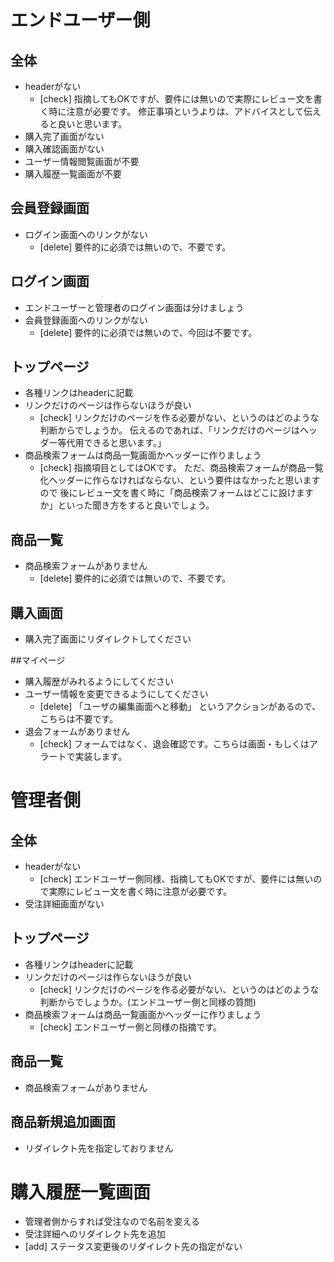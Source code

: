 # エンドユーザー側
## 全体
- headerがない
  - [check] 指摘してもOKですが、要件には無いので実際にレビュー文を書く時に注意が必要です。
    修正事項というよりは、アドバイスとして伝えると良いと思います。
- 購入完了画面がない
- 購入確認画面がない
- ユーザー情報閲覧画面が不要
- 購入履歴一覧画面が不要

## 会員登録画面
- ログイン画面へのリンクがない
  - [delete] 要件的に必須では無いので、不要です。

## ログイン画面
- エンドユーザーと管理者のログイン画面は分けましょう
- 会員登録画面へのリンクがない
  - [delete] 要件的に必須では無いので、今回は不要です。

## トップページ
- 各種リンクはheaderに記載
- リンクだけのページは作らないほうが良い
  - [check] リンクだけのページを作る必要がない、というのはどのような判断からでしょうか。
    伝えるのであれば、「リンクだけのページはヘッダー等代用できると思います。」
- 商品検索フォームは商品一覧画面かヘッダーに作りましょう
  - [check] 指摘項目としてはOKです。
    ただ、商品検索フォームが商品一覧化ヘッダーに作らなければならない、という要件はなかったと思いますので
    後にレビュー文を書く時に「商品検索フォームはどこに設けますか」といった聞き方をすると良いでしょう。

## 商品一覧
- 商品検索フォームがありません
  - [delete] 要件的に必須では無いので、不要です。

## 購入画面
- 購入完了画面にリダイレクトしてください

##マイページ
- 購入履歴がみれるようにしてください
- ユーザー情報を変更できるようにしてください
  - [delete] 「ユーザの編集画面へと移動」 というアクションがあるので、こちらは不要です。
- 退会フォームがありません
  - [check] フォームではなく、退会確認です。こちらは画面・もしくはアラートで実装します。

# 管理者側

## 全体
- headerがない
  - [check] エンドユーザー側同様、指摘してもOKですが、要件には無いので実際にレビュー文を書く時に注意が必要です。
- 受注詳細画面がない

## トップページ
- 各種リンクはheaderに記載
- リンクだけのページは作らないほうが良い
  - [check] リンクだけのページを作る必要がない、というのはどのような判断からでしょうか。(エンドユーザー側と同様の質問)
- 商品検索フォームは商品一覧画面かヘッダーに作りましょう
  - [check] エンドユーザー側と同様の指摘です。

## 商品一覧
- 商品検索フォームがありません

## 商品新規追加画面
- リダイレクト先を指定しておりません

# 購入履歴一覧画面
- 管理者側からすれば受注なので名前を変える
- 受注詳細へのリダイレクト先を追加
- [add] ステータス変更後のリダイレクト先の指定がない



